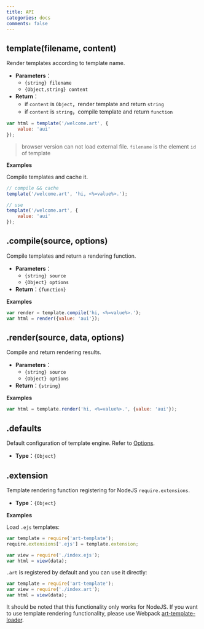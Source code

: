 ```yaml
---
title: API
categories: docs
comments: false
---
```


## template(filename, content)

Render templates according to template name.

* **Parameters**：
    * `{string} filename`
    * `{Object,string} content`
* **Return**：
    * if `content` is `Object`，render template and return `string`
    * if `content` is `string`，compile template and return `function`

```js
var html = template('/welcome.art', {
    value: 'aui'
});
```

> browser version can not load external file. `filename` is the element `id` of template

**Examples**

Compile templates and cache it.

```js
// compile && cache
template('/welcome.art', 'hi, <%=value%>.');

// use
template('/welcome.art', {
    value: 'aui'
});
```

## .compile(source, options)

Compile templates and return a rendering function.

* **Parameters**：
    * `{string} source`
    * `{Object} options`
* **Return**：`{function}`

**Examples**

```js
var render = template.compile('hi, <%=value%>.');
var html = render({value: 'aui'});
```

## .render(source, data, options)

Compile and return rendering results.

* **Parameters**：
    * `{string} source`
    * `{Object} options`
* **Return**：`{string}`

**Examples**

```js
var html = template.render('hi, <%=value%>.', {value: 'aui'});
```

## .defaults

Default configuration of template engine. Refer to [Options](./options.html).

* **Type**：`{Object}`

## .extension

Template rendering function registering for NodeJS `require.extensions`.

* **Type**：`{Object}`

**Examples**

Load `.ejs` templates:

```js
var template = require('art-template');
require.extensions['.ejs'] = template.extension;

var view = require('./index.ejs');
var html = view(data); 
```

`.art` is registered by default and you can use it directly:

```js
var template = require('art-template');
var view = require('./index.art');
var html = view(data); 
```

It should be noted that this functionality only works for NodeJS. If you want to use template rendering functionality, please use Webpack [art-template-loader](../webpack).
